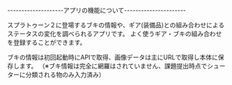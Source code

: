 --------------------アプリの機能について----------------------

スプラトゥーン２に登場するブキの情報や、ギア(装備品)との組み合わせによるステータスの変化を調べられるアプリです。
よく使うギア・ブキの組み合わせを登録することができます。

ブキの情報は初回起動時にAPIで取得、画像データは主にURLで取得し本体に保存します。
（※ブキ情報は完全に網羅はされていません、課題提出時点でシューターに分類される物のみ入力済み）

